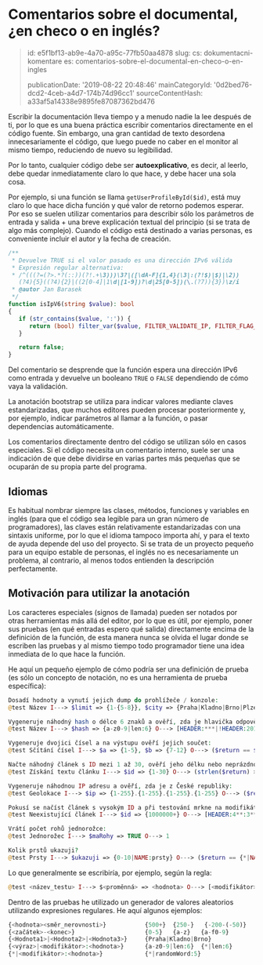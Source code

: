 Comentarios sobre el documental, ¿en checo o en inglés?
=======================================================

> id: e5f1bf13-ab9e-4a70-a95c-77fb50aa4878
> slug:
> 	cs: dokumentacni-komentare
> 	es: comentarios-sobre-el-documental-en-checo-o-en-ingles
> 
> publicationDate: '2019-08-22 20:48:46'
> mainCategoryId: '0d2bed76-dcd2-4ceb-a4d7-174b74d96cc1'
> sourceContentHash: a33af5a14338e9895fe87087362bd476

Escribir la documentación lleva tiempo y a menudo nadie la lee después de ti, por lo que es una buena práctica escribir comentarios directamente en el código fuente. Sin embargo, una gran cantidad de texto desordena innecesariamente el código, que luego puede no caber en el monitor al mismo tiempo, reduciendo de nuevo su legibilidad.

Por lo tanto, cualquier código debe ser **autoexplicativo**, es decir, al leerlo, debe quedar inmediatamente claro lo que hace, y debe hacer una sola cosa.

Por ejemplo, si una función se llama `getUserProfileById($id)`, está muy claro lo que hace dicha función y qué valor de retorno podemos esperar. Por eso se suelen utilizar comentarios para describir sólo los parámetros de entrada y salida + una breve explicación textual del principio (si se trata de algo más complejo). Cuando el código está destinado a varias personas, es conveniente incluir el autor y la fecha de creación.

```php
/**
 * Devuelve TRUE si el valor pasado es una dirección IPv6 válida
 * Expresión regular alternativa:
 * /^(((?=(?>.*?(::))(?!.+\3)))\3?|([\dA-F]{1,4}(\3|:(?!$)|$)|\2))
   (?4){5}((?4){2}|((2[0-4]|1\d|[1-9])?\d|25[0-5])(\.(?7)){3})\z/i
 * @autor Jan Barasek
 */
function isIpV6(string $value): bool
{
   if (str_contains($value, ':')) {
      return (bool) filter_var($value, FILTER_VALIDATE_IP, FILTER_FLAG_IPV6);
   }

   return false;
}
```

Del comentario se desprende que la función espera una dirección IPv6 como entrada y devuelve un booleano `TRUE` o `FALSE` dependiendo de cómo vaya la validación.

La anotación bootstrap se utiliza para indicar valores mediante claves estandarizadas, que muchos editores pueden procesar posteriormente y, por ejemplo, indicar parámetros al llamar a la función, o pasar dependencias automáticamente.

Los comentarios directamente dentro del código se utilizan sólo en casos especiales. Si el código necesita un comentario interno, suele ser una indicación de que debe dividirse en varias partes más pequeñas que se ocuparán de su propia parte del programa.

Idiomas
--------------

Es habitual nombrar siempre las clases, métodos, funciones y variables en inglés (para que el código sea legible para un gran número de programadores), las claves están relativamente estandarizadas con una sintaxis uniforme, por lo que el idioma tampoco importa ahí, y para el texto de ayuda depende del uso del proyecto. Si se trata de un proyecto pequeño para un equipo estable de personas, el inglés no es necesariamente un problema, al contrario, al menos todos entienden la descripción perfectamente.

Motivación para utilizar la anotación
-------------------

Los caracteres especiales (signos de llamada) pueden ser notados por otras herramientas más allá del editor, por lo que es útil, por ejemplo, poner sus pruebas (en qué entradas espero qué salida) directamente encima de la definición de la función, de esta manera nunca se olvida el lugar donde se escriben las pruebas y al mismo tiempo todo programador tiene una idea inmediata de lo que hace la función.

He aquí un pequeño ejemplo de cómo podría ser una definición de prueba (es sólo un concepto de notación, no es una herramienta de prueba específica):

```php
Dosadí hodnoty a vynutí jejich dump do prohlížeče / konzole:
@test Název I---> $limit => {1-{5-8}}, $city => {Praha|Kladno|Brno|Plzeň} O---> [DUMP]

Vygeneruje náhodný hash o délce 6 znaků a ověří, zda je hlavička odpovědi jakákoli, kromě 201:
@test Název I---> $hash => {a-z0-9|len:6} O---> [HEADER:***|!HEADER:201]

Vygeneruje dvojici čísel a na výstupu ověří jejich součet:
@test Sčítání čísel I---> $a => {1-5}, $b => {7-12} O---> ($return == $a+$b)

Načte náhodný článek s ID mezi 1 až 30, ověří jeho délku nebo neprázdnost:
@test Získání textu článku I---> $id => {1-30} O---> (strlen($return) > 64 || $return != NULL)

Vygeneruje náhodnou IP adresu a ověří, zda je z České republiky:
@test Geolokace I---> $ip => {1-255}.{1-255}.{1-255}.{1-255} O---> ($return['país'] == 'ES')

Pokusí se načíst článek s vysokým ID a při testování mrkne na modifikátory (filtry):
@test Neexistující článek I---> $id => {1000000+} O---> [HEADER:4**:3**|NOCONTENT]

Vrátí počet rohů jednorožce:
@test Jednorožec I---> $maRohy => TRUE O---> 1

Kolik prstů ukazuji?
@test Prsty I---> $ukazuji => {0-10|NAME:prsty} O---> ($return == {*|NAME:prsty})
```

Lo que generalmente se escribiría, por ejemplo, según la regla:

```php
@test <název_testu> I---> $<proměnná> => <hodnota> O---> [<modifikátor>:<hodnota>] (<výraz_platnosti>)
```

Dentro de las pruebas he utilizado un generador de valores aleatorios utilizando expresiones regulares.
He aquí algunos ejemplos:

```php
{<hodnota><směr_nerovnosti>}           {500+}  {250-}   {-200-(-50)}
{<začátek>-<konec>}                    {0-5}   {a-z}   {a-f0-9}
{<Hodnota1>|<Hodnota2>|<Hodnota3>}     {Praha|Kladno|Brno}
{<výraz>|<modifikátor>:<hodnota>}      {a-z0-9|len:6}  {*|len:6}
{*|<modifikátor>:<hodnota>}            {*|randomWord:5}
```
